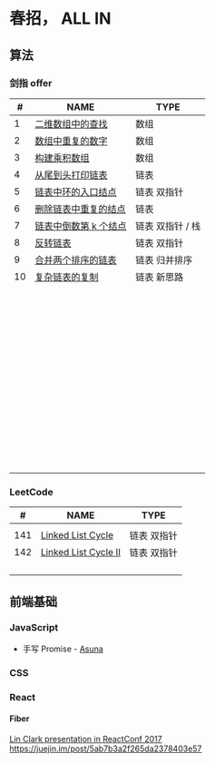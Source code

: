 # 春招， ALL IN

## 算法

### 剑指 offer

| #   | NAME                                                                                                                                                                                             | TYPE             |
| --- | ------------------------------------------------------------------------------------------------------------------------------------------------------------------------------------------------ | ---------------- |
| 1   | [ 二维数组中的查找](https://www.nowcoder.com/practice/abc3fe2ce8e146608e868a70efebf62e?tpId=13&tqId=11154&tPage=1&rp=1&ru=/ta/coding-interviews&qru=/ta/coding-interviews/question-ranking)      | 数组             |
| 2   | [ 数组中重复的数字](https://www.nowcoder.com/practice/623a5ac0ea5b4e5f95552655361ae0a8?tpId=13&tqId=11203&tPage=1&rp=1&ru=/ta/coding-interviews&qru=/ta/coding-interviews/question-ranking)      | 数组             |
| 3   | [ 构建乘积数组](https://www.nowcoder.com/practice/94a4d381a68b47b7a8bed86f2975db46?tpId=13&tqId=11204&tPage=1&rp=1&ru=/ta/coding-interviews&qru=/ta/coding-interviews/question-ranking)          | 数组             |
| 4   | [ 从尾到头打印链表](https://www.nowcoder.com/practice/d0267f7f55b3412ba93bd35cfa8e8035?tpId=13&tqId=11156&tPage=1&rp=1&ru=/ta/coding-interviews&qru=/ta/coding-interviews/question-ranking)      | 链表             |
| 5   | [ 链表中环的入口结点](https://www.nowcoder.com/practice/253d2c59ec3e4bc68da16833f79a38e4?tpId=13&tqId=11208&tPage=1&rp=1&ru=/ta/coding-interviews&qru=/ta/coding-interviews/question-ranking)    | 链表 双指针      |
| 6   | [ 删除链表中重复的结点](https://www.nowcoder.com/practice/fc533c45b73a41b0b44ccba763f866ef?tpId=13&tqId=11209&tPage=1&rp=1&ru=/ta/coding-interviews&qru=/ta/coding-interviews/question-ranking)  | 链表             |
| 7   | [ 链表中倒数第 k 个结点](https://www.nowcoder.com/practice/529d3ae5a407492994ad2a246518148a?tpId=13&tqId=11167&tPage=1&rp=1&ru=/ta/coding-interviews&qru=/ta/coding-interviews/question-ranking) | 链表 双指针 / 栈 |
| 8   | [ 反转链表](https://www.nowcoder.com/practice/75e878df47f24fdc9dc3e400ec6058ca?tpId=13&tqId=11168&tPage=1&rp=1&ru=/ta/coding-interviews&qru=/ta/coding-interviews/question-ranking)              | 链表 双指针      |
| 9   | [ 合并两个排序的链表](https://www.nowcoder.com/practice/d8b6b4358f774294a89de2a6ac4d9337?tpId=13&tqId=11169&tPage=1&rp=1&ru=/ta/coding-interviews&qru=/ta/coding-interviews/question-ranking)    | 链表 归并排序    |
| 10  | [ 复杂链表的复制](https://www.nowcoder.com/practice/f836b2c43afc4b35ad6adc41ec941dba?tpId=13&tqId=11178&tPage=1&rp=1&ru=/ta/coding-interviews&qru=/ta/coding-interviews/question-ranking)        | 链表 新思路      |
|     |                                                                                                                                                                                                  |                  |
|     |                                                                                                                                                                                                  |                  |
|     |                                                                                                                                                                                                  |                  |
|     |                                                                                                                                                                                                  |                  |
|     |                                                                                                                                                                                                  |                  |
|     |                                                                                                                                                                                                  |                  |
|     |                                                                                                                                                                                                  |                  |
|     |                                                                                                                                                                                                  |                  |
|     |                                                                                                                                                                                                  |                  |
|     |                                                                                                                                                                                                  |                  |
|     |                                                                                                                                                                                                  |                  |
|     |                                                                                                                                                                                                  |                  |
|     |                                                                                                                                                                                                  |                  |
|     |                                                                                                                                                                                                  |                  |
|     |                                                                                                                                                                                                  |                  |
|     |                                                                                                                                                                                                  |                  |
|     |                                                                                                                                                                                                  |                  |
|     |                                                                                                                                                                                                  |                  |
|     |                                                                                                                                                                                                  |                  |
|     |                                                                                                                                                                                                  |                  |
|     |                                                                                                                                                                                                  |                  |
|     |                                                                                                                                                                                                  |                  |
|     |                                                                                                                                                                                                  |                  |
|     |                                                                                                                                                                                                  |                  |
|     |                                                                                                                                                                                                  |                  |
|     |                                                                                                                                                                                                  |                  |
|     |                                                                                                                                                                                                  |                  |
|     |                                                                                                                                                                                                  |                  |
|     |                                                                                                                                                                                                  |                  |
|     |                                                                                                                                                                                                  |                  |
|     |                                                                                                                                                                                                  |                  |
|     |                                                                                                                                                                                                  |                  |
|     |                                                                                                                                                                                                  |                  |
|     |                                                                                                                                                                                                  |                  |
|     |                                                                                                                                                                                                  |                  |
|     |                                                                                                                                                                                                  |                  |
|     |                                                                                                                                                                                                  |                  |
|     |                                                                                                                                                                                                  |                  |
|     |                                                                                                                                                                                                  |                  |
|     |                                                                                                                                                                                                  |                  |
|     |                                                                                                                                                                                                  |                  |
|     |                                                                                                                                                                                                  |                  |
|     |                                                                                                                                                                                                  |                  |
|     |                                                                                                                                                                                                  |                  |
|     |                                                                                                                                                                                                  |                  |
|     |                                                                                                                                                                                                  |                  |
|     |                                                                                                                                                                                                  |                  |
|     |                                                                                                                                                                                                  |                  |
|     |                                                                                                                                                                                                  |                  |
|     |                                                                                                                                                                                                  |                  |
|     |                                                                                                                                                                                                  |                  |
|     |                                                                                                                                                                                                  |                  |
|     |                                                                                                                                                                                                  |                  |
|     |                                                                                                                                                                                                  |                  |
|     |                                                                                                                                                                                                  |                  |

### LeetCode

| #   | NAME                                                                           | TYPE        |
| --- | ------------------------------------------------------------------------------ | ----------- |
|     |                                                                                |             |
| 141 | [Linked List Cycle](https://leetcode-cn.com/problems/linked-list-cycle/)       | 链表 双指针 |
| 142 | [Linked List Cycle II](https://leetcode-cn.com/problems/linked-list-cycle-ii/) | 链表 双指针 |
|     |                                                                                |             |
|     |                                                                                |             |
|     |                                                                                |             |
|     |                                                                                |             |



## 前端基础

### JavaScript

- 手写 Promise - [Asuna](https://github.com/HytonightYX/Asuna)



### CSS



### React

#### Fiber

[Lin Clark presentation in ReactConf 2017](https://www.youtube.com/watch?v=ZCuYPiUIONs)
https://juejin.im/post/5ab7b3a2f265da2378403e57
